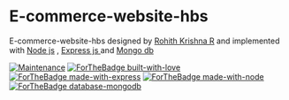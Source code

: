 # E-commerce-website-hbs

E-commerce-website-hbs designed by  <a href="https://www.linkedin.com/in/rohithkrishna13/" target="_blank"> Rohith Krishna R</a>  and implemented with <a href="https://nodejs.org/en">Node js</a> , <a href="https://expressjs.com/"> Express js </a> and <a href="https://www.mongodb.com/docs/">Mongo db </a>
<p align="center">
    
[![Maintenance](https://img.shields.io/badge/Maintained%3F-yes-green.svg)](https://github.com/RegNex/DeliveryApp/graphs/commit-activity)
[![ForTheBadge built-with-love](https://forthebadge.com/images/badges/built-with-love.svg)](https://github.com/your-username/)
[![ForTheBadge made-with-express](https://img.shields.io/badge/Made%20with-Express-green.svg?style=for-the-badge&logo=express)](https://expressjs.com/)
[![ForTheBadge made-with-node](https://img.shields.io/badge/Made%20with-Node.js-green.svg?style=for-the-badge&logo=node.js)](https://nodejs.org/)
[![ForTheBadge database-mongodb](https://img.shields.io/badge/Database-MongoDB-green.svg?style=for-the-badge&logo=mongodb)](https://www.mongodb.com/)
</p>
